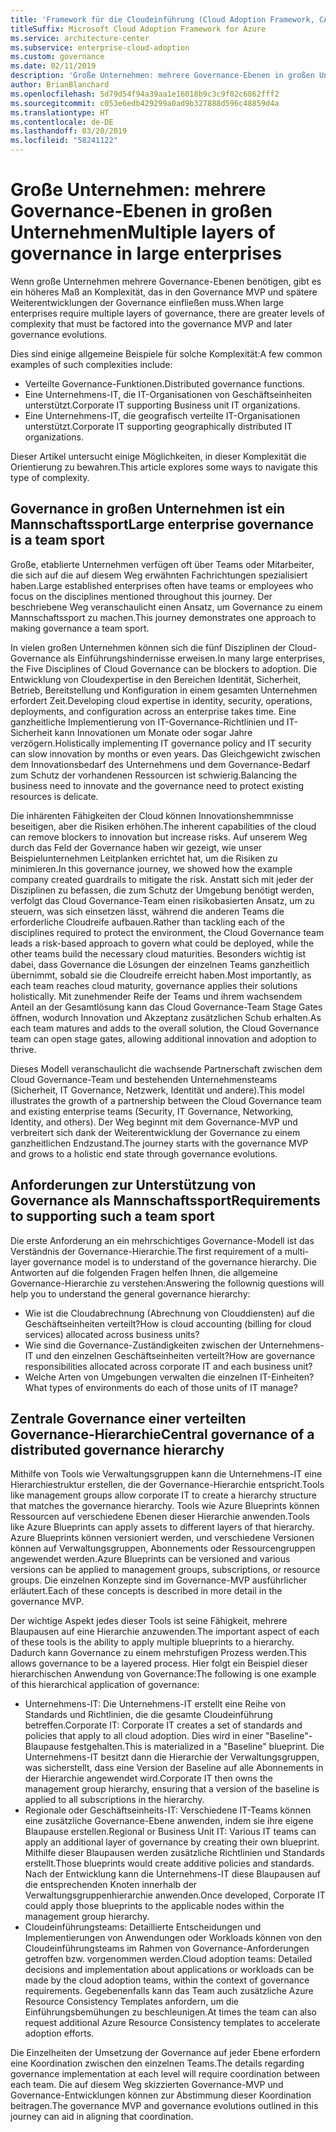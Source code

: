 ```yaml
---
title: 'Framework für die Cloudeinführung (Cloud Adoption Framework, CAF): Große Unternehmen: mehrere Governance-Ebenen in großen Unternehmen'
titleSuffix: Microsoft Cloud Adoption Framework for Azure
ms.service: architecture-center
ms.subservice: enterprise-cloud-adoption
ms.custom: governance
ms.date: 02/11/2019
description: 'Große Unternehmen: mehrere Governance-Ebenen in großen Unternehmen'
author: BrianBlanchard
ms.openlocfilehash: 5d79d54f94a39aa1e16018b9c3c9f02c6862fff2
ms.sourcegitcommit: c053e6edb429299a0ad9b327888d596c48859d4a
ms.translationtype: HT
ms.contentlocale: de-DE
ms.lasthandoff: 03/20/2019
ms.locfileid: "58241122"
---
```

# <a name="multiple-layers-of-governance-in-large-enterprises"></a><span data-ttu-id="bb620-103">Große Unternehmen: mehrere Governance-Ebenen in großen Unternehmen</span><span class="sxs-lookup"><span data-stu-id="bb620-103">Multiple layers of governance in large enterprises</span></span>

<span data-ttu-id="bb620-104">Wenn große Unternehmen mehrere Governance-Ebenen benötigen, gibt es ein höheres Maß an Komplexität, das in den Governance MVP und spätere Weiterentwicklungen der Governance einfließen muss.</span><span class="sxs-lookup"><span data-stu-id="bb620-104">When large enterprises require multiple layers of governance, there are greater levels of complexity that must be factored into the governance MVP and later governance evolutions.</span></span>

<span data-ttu-id="bb620-105">Dies sind einige allgemeine Beispiele für solche Komplexität:</span><span class="sxs-lookup"><span data-stu-id="bb620-105">A few common examples of such complexities include:</span></span>

- <span data-ttu-id="bb620-106">Verteilte Governance-Funktionen.</span><span class="sxs-lookup"><span data-stu-id="bb620-106">Distributed governance functions.</span></span>
- <span data-ttu-id="bb620-107">Eine Unternehmens-IT, die IT-Organisationen von Geschäftseinheiten unterstützt.</span><span class="sxs-lookup"><span data-stu-id="bb620-107">Corporate IT supporting Business unit IT organizations.</span></span>
- <span data-ttu-id="bb620-108">Eine Unternehmens-IT, die geografisch verteilte IT-Organisationen unterstützt.</span><span class="sxs-lookup"><span data-stu-id="bb620-108">Corporate IT supporting geographically distributed IT organizations.</span></span>

<span data-ttu-id="bb620-109">Dieser Artikel untersucht einige Möglichkeiten, in dieser Komplexität die Orientierung zu bewahren.</span><span class="sxs-lookup"><span data-stu-id="bb620-109">This article explores some ways to navigate this type of complexity.</span></span>

## <a name="large-enterprise-governance-is-a-team-sport"></a><span data-ttu-id="bb620-110">Governance in großen Unternehmen ist ein Mannschaftssport</span><span class="sxs-lookup"><span data-stu-id="bb620-110">Large enterprise governance is a team sport</span></span>

<span data-ttu-id="bb620-111">Große, etablierte Unternehmen verfügen oft über Teams oder Mitarbeiter, die sich auf die auf diesem Weg erwähnten Fachrichtungen spezialisiert haben.</span><span class="sxs-lookup"><span data-stu-id="bb620-111">Large established enterprises often have teams or employees who focus on the disciplines mentioned throughout this journey.</span></span> <span data-ttu-id="bb620-112">Der beschriebene Weg veranschaulicht einen Ansatz, um Governance zu einem Mannschaftssport zu machen.</span><span class="sxs-lookup"><span data-stu-id="bb620-112">This journey demonstrates one approach to making governance a team sport.</span></span>

<span data-ttu-id="bb620-113">In vielen großen Unternehmen können sich die fünf Disziplinen der Cloud-Governance als Einführungshindernisse erweisen.</span><span class="sxs-lookup"><span data-stu-id="bb620-113">In many large enterprises, the Five Disciplines of Cloud Governance can be blockers to adoption.</span></span> <span data-ttu-id="bb620-114">Die Entwicklung von Cloudexpertise in den Bereichen Identität, Sicherheit, Betrieb, Bereitstellung und Konfiguration in einem gesamten Unternehmen erfordert Zeit.</span><span class="sxs-lookup"><span data-stu-id="bb620-114">Developing cloud expertise in identity, security, operations, deployments, and configuration across an enterprise takes time.</span></span> <span data-ttu-id="bb620-115">Eine ganzheitliche Implementierung von IT-Governance-Richtlinien und IT-Sicherheit kann Innovationen um Monate oder sogar Jahre verzögern.</span><span class="sxs-lookup"><span data-stu-id="bb620-115">Holistically implementing IT governance policy and IT security can slow innovation by months or even years.</span></span> <span data-ttu-id="bb620-116">Das Gleichgewicht zwischen dem Innovationsbedarf des Unternehmens und dem Governance-Bedarf zum Schutz der vorhandenen Ressourcen ist schwierig.</span><span class="sxs-lookup"><span data-stu-id="bb620-116">Balancing the business need to innovate and the governance need to protect existing resources is delicate.</span></span>

<span data-ttu-id="bb620-117">Die inhärenten Fähigkeiten der Cloud können Innovationshemmnisse beseitigen, aber die Risiken erhöhen.</span><span class="sxs-lookup"><span data-stu-id="bb620-117">The inherent capabilities of the cloud can remove blockers to innovation but increase risks.</span></span> <span data-ttu-id="bb620-118">Auf unserem Weg durch das Feld der Governance haben wir gezeigt, wie unser Beispielunternehmen Leitplanken errichtet hat, um die Risiken zu minimieren.</span><span class="sxs-lookup"><span data-stu-id="bb620-118">In this governance journey, we showed how the example company created guardrails to mitigate the risk.</span></span> <span data-ttu-id="bb620-119">Anstatt sich mit jeder der Disziplinen zu befassen, die zum Schutz der Umgebung benötigt werden, verfolgt das Cloud Governance-Team einen risikobasierten Ansatz, um zu steuern, was sich einsetzen lässt, während die anderen Teams die erforderliche Cloudreife aufbauen.</span><span class="sxs-lookup"><span data-stu-id="bb620-119">Rather than tackling each of the disciplines required to protect the environment, the Cloud Governance team leads a risk-based approach to govern what could be deployed, while the other teams build the necessary cloud maturities.</span></span> <span data-ttu-id="bb620-120">Besonders wichtig ist dabei, dass Governance die Lösungen der einzelnen Teams ganzheitlich übernimmt, sobald sie die Cloudreife erreicht haben.</span><span class="sxs-lookup"><span data-stu-id="bb620-120">Most importantly, as each team reaches cloud maturity, governance applies their solutions holistically.</span></span> <span data-ttu-id="bb620-121">Mit zunehmender Reife der Teams und ihrem wachsendem Anteil an der Gesamtlösung kann das Cloud Governance-Team Stage Gates öffnen, wodurch Innovation und Akzeptanz zusätzlichen Schub erhalten.</span><span class="sxs-lookup"><span data-stu-id="bb620-121">As each team matures and adds to the overall solution, the Cloud Governance team can open stage gates, allowing additional innovation and adoption to thrive.</span></span>

<span data-ttu-id="bb620-122">Dieses Modell veranschaulicht die wachsende Partnerschaft zwischen dem Cloud Governance-Team und bestehenden Unternehmensteams (Sicherheit, IT Governance, Netzwerk, Identität und andere).</span><span class="sxs-lookup"><span data-stu-id="bb620-122">This model illustrates the growth of a partnership between the Cloud Governance team and existing enterprise teams (Security, IT Governance, Networking, Identity, and others).</span></span> <span data-ttu-id="bb620-123">Der Weg beginnt mit dem Governance-MVP und verbreitert sich dank der Weiterentwicklung der Governance zu einem ganzheitlichen Endzustand.</span><span class="sxs-lookup"><span data-stu-id="bb620-123">The journey starts with the governance MVP and grows to a holistic end state through governance evolutions.</span></span>

## <a name="requirements-to-supporting-such-a-team-sport"></a><span data-ttu-id="bb620-124">Anforderungen zur Unterstützung von Governance als Mannschaftssport</span><span class="sxs-lookup"><span data-stu-id="bb620-124">Requirements to supporting such a team sport</span></span>

<span data-ttu-id="bb620-125">Die erste Anforderung an ein mehrschichtiges Governance-Modell ist das Verständnis der Governance-Hierarchie.</span><span class="sxs-lookup"><span data-stu-id="bb620-125">The first requirement of a multi-layer governance model is to understand of the governance hierarchy.</span></span> <span data-ttu-id="bb620-126">Die Antworten auf die folgenden Fragen helfen Ihnen, die allgemeine Governance-Hierarchie zu verstehen:</span><span class="sxs-lookup"><span data-stu-id="bb620-126">Answering the follownig questions will help you to understand the general governance hierarchy:</span></span>

- <span data-ttu-id="bb620-127">Wie ist die Cloudabrechnung (Abrechnung von Clouddiensten) auf die Geschäftseinheiten verteilt?</span><span class="sxs-lookup"><span data-stu-id="bb620-127">How is cloud accounting (billing for cloud services) allocated across business units?</span></span>
- <span data-ttu-id="bb620-128">Wie sind die Governance-Zuständigkeiten zwischen der Unternehmens-IT und den einzelnen Geschäftseinheiten verteilt?</span><span class="sxs-lookup"><span data-stu-id="bb620-128">How are governance responsibilities allocated across corporate IT and each business unit?</span></span>
- <span data-ttu-id="bb620-129">Welche Arten von Umgebungen verwalten die einzelnen IT-Einheiten?</span><span class="sxs-lookup"><span data-stu-id="bb620-129">What types of environments do each of those units of IT manage?</span></span>

## <a name="central-governance-of-a-distributed-governance-hierarchy"></a><span data-ttu-id="bb620-130">Zentrale Governance einer verteilten Governance-Hierarchie</span><span class="sxs-lookup"><span data-stu-id="bb620-130">Central governance of a distributed governance hierarchy</span></span>

<span data-ttu-id="bb620-131">Mithilfe von Tools wie Verwaltungsgruppen kann die Unternehmens-IT eine Hierarchiestruktur erstellen, die der Governance-Hierarchie entspricht.</span><span class="sxs-lookup"><span data-stu-id="bb620-131">Tools like management groups allow corporate IT to create a hierarchy structure that matches the governance hierarchy.</span></span> <span data-ttu-id="bb620-132">Tools wie Azure Blueprints können Ressourcen auf verschiedene Ebenen dieser Hierarchie anwenden.</span><span class="sxs-lookup"><span data-stu-id="bb620-132">Tools like Azure Blueprints can apply assets to different layers of that hierarchy.</span></span> <span data-ttu-id="bb620-133">Azure Blueprints können versioniert werden, und verschiedene Versionen können auf Verwaltungsgruppen, Abonnements oder Ressourcengruppen angewendet werden.</span><span class="sxs-lookup"><span data-stu-id="bb620-133">Azure Blueprints can be versioned and various versions can be applied to management groups, subscriptions, or resource groups.</span></span> <span data-ttu-id="bb620-134">Die einzelnen Konzepte sind im Governance-MVP ausführlicher erläutert.</span><span class="sxs-lookup"><span data-stu-id="bb620-134">Each of these concepts is described in more detail in the governance MVP.</span></span>

<span data-ttu-id="bb620-135">Der wichtige Aspekt jedes dieser Tools ist seine Fähigkeit, mehrere Blaupausen auf eine Hierarchie anzuwenden.</span><span class="sxs-lookup"><span data-stu-id="bb620-135">The important aspect of each of these tools is the ability to apply multiple blueprints to a hierarchy.</span></span> <span data-ttu-id="bb620-136">Dadurch kann Governance zu einem mehrstufigen Prozess werden.</span><span class="sxs-lookup"><span data-stu-id="bb620-136">This allows governance to be a layered process.</span></span> <span data-ttu-id="bb620-137">Hier folgt ein Beispiel dieser hierarchischen Anwendung von Governance:</span><span class="sxs-lookup"><span data-stu-id="bb620-137">The following is one example of this hierarchical application of governance:</span></span>

- <span data-ttu-id="bb620-138">Unternehmens-IT: Die Unternehmens-IT erstellt eine Reihe von Standards und Richtlinien, die die gesamte Cloudeinführung betreffen.</span><span class="sxs-lookup"><span data-stu-id="bb620-138">Corporate IT: Corporate IT creates a set of standards and policies that apply to all cloud adoption.</span></span> <span data-ttu-id="bb620-139">Dies wird in einer "Baseline"-Blaupause festgehalten.</span><span class="sxs-lookup"><span data-stu-id="bb620-139">This is materialized in a "Baseline" blueprint.</span></span> <span data-ttu-id="bb620-140">Die Unternehmens-IT besitzt dann die Hierarchie der Verwaltungsgruppen, was sicherstellt, dass eine Version der Baseline auf alle Abonnements in der Hierarchie angewendet wird.</span><span class="sxs-lookup"><span data-stu-id="bb620-140">Corporate IT then owns the management group hierarchy, ensuring that a version of the baseline is applied to all subscriptions in the hierarchy.</span></span>
- <span data-ttu-id="bb620-141">Regionale oder Geschäftseinheits-IT: Verschiedene IT-Teams können eine zusätzliche Governance-Ebene anwenden, indem sie ihre eigene Blaupause erstellen.</span><span class="sxs-lookup"><span data-stu-id="bb620-141">Regional or Business Unit IT: Various IT teams can apply an additional layer of governance by creating their own blueprint.</span></span> <span data-ttu-id="bb620-142">Mithilfe dieser Blaupausen werden zusätzliche Richtlinien und Standards erstellt.</span><span class="sxs-lookup"><span data-stu-id="bb620-142">Those blueprints would create additive policies and standards.</span></span> <span data-ttu-id="bb620-143">Nach der Entwicklung kann die Unternehmens-IT diese Blaupausen auf die entsprechenden Knoten innerhalb der Verwaltungsgruppenhierarchie anwenden.</span><span class="sxs-lookup"><span data-stu-id="bb620-143">Once developed, Corporate IT could apply those blueprints to the applicable nodes within the management group hierarchy.</span></span>
- <span data-ttu-id="bb620-144">Cloudeinführungsteams: Detaillierte Entscheidungen und Implementierungen von Anwendungen oder Workloads können von den Cloudeinführungsteams im Rahmen von Governance-Anforderungen getroffen bzw. vorgenommen werden.</span><span class="sxs-lookup"><span data-stu-id="bb620-144">Cloud adoption teams: Detailed decisions and implementation about applications or workloads can be made by the cloud adoption teams, within the context of governance requirements.</span></span> <span data-ttu-id="bb620-145">Gegebenenfalls kann das Team auch zusätzliche Azure Resource Consistency Templates anfordern, um die Einführungsbemühungen zu beschleunigen.</span><span class="sxs-lookup"><span data-stu-id="bb620-145">At times the team can also request additional Azure Resource Consistency templates to accelerate adoption efforts.</span></span>

<span data-ttu-id="bb620-146">Die Einzelheiten der Umsetzung der Governance auf jeder Ebene erfordern eine Koordination zwischen den einzelnen Teams.</span><span class="sxs-lookup"><span data-stu-id="bb620-146">The details regarding governance implementation at each level will require coordination between each team.</span></span> <span data-ttu-id="bb620-147">Die auf diesem Weg skizzierten Governance-MVP und Governance-Entwicklungen können zur Abstimmung dieser Koordination beitragen.</span><span class="sxs-lookup"><span data-stu-id="bb620-147">The governance MVP and governance evolutions outlined in this journey can aid in aligning that coordination.</span></span>
